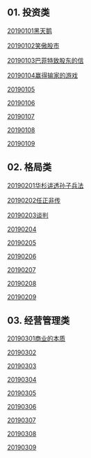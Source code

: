 ## 01. 投资类

[20190101黑天鹅]()

[20190102笑傲股市]()

[20190103巴菲特致股东的信]()

[20190104赢得输家的游戏]()

[20190105]()

[20190106]()

[20190107]()

[20190108]()

[20190109]()

## 02. 格局类

[20190201华杉讲透孙子兵法]()

[20190202任正非传]()

[20190203谈判]()

[20190204]()

[20190205]()

[20190206]()

[20190207]()

[20190208]()

[20190209]()

## 03. 经营管理类
 
[20190301商业的本质]()

[20190302]()

[20190303]()

[20190304]()

[20190305]()

[20190306]()

[20190307]()

[20190308]()

[20190309]()














